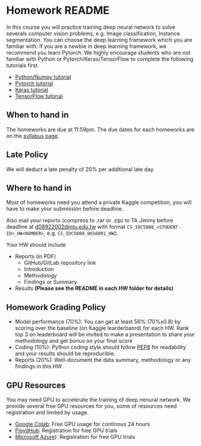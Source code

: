 # Homework README
In this course you will practice training deep neural network to solve severals computer vision problems, e.g. Image classification, Instance segmentation. You can choose the deep learning framework which you are familiar with. If you are a newbie in deep learning framework, we recommend you learn Pytorch. We highly encourage students who are not familiar with Python or Pytorch/Keras/TensorFlow to complete the following tutorials first.
- [Python/Numpy tutorial](http://cs231n.github.io/python-numpy-tutorial/)
- [Pytorch tutorial](https://pytorch.org/tutorials/)
- [Keras tutorial](https://elitedatascience.com/keras-tutorial-deep-learning-in-python)
- [TensorFlow tutorial](https://www.tensorflow.org/tutorials)

## When to hand in
The homeworks are due at 11:59pm. The due dates for each homeworks are on the [syllabus page](https://github.com/NCTU-VRDL/CS_IOC5008#syllabus).
## Late Policy
We will deduct a late penalty of 20% per additional late day.
## Where to hand in
Most of homeworks need you attend a private Kaggle competition, you will have to make your submission before deadline. 

Also mail your reports (compress to .rar or .zip) to TA Jimmy before deadline at d08922002@ntu.edu.tw with format ```CS_IOC5008_<STUDENT-ID>_HW<NUMBER>```, e.g. ```CS_IOC5008_0656001_HW2```.

Your HW should include
- Reports (in PDF)
  - GitHub/GitLab repository link
  - Introduction
  - Methodology
  - Findings or Summary
- Results **(Please see the README in each HW folder for details)**
## Homework Grading Policy
- Model performance (70%): You can get at least 56% (70%x0.8) by scoring over the baseline (on Kaggle learderbaord) for each HW. Rank top 3 on leaderboard will be invited to make a presentation to share your methodology and get bonus on your final score
- Coding (10%): Python coding style should follow [PEP8](https://realpython.com/python-pep8/) for readability and your results should be reproducible.
- Reports (20%): Well-document the data summary, methodology or any findings in this HW
## GPU Resources
You may need GPU to accelerate the training of deep nenural network. We provide several free GPU resources for you, some of resources need registration and limited by usage.
- [Google Colab](https://colab.research.google.com/notebooks/gpu.ipynb): Free GPU usage for continous 24 hours
- [FloydHub](https://www.floydhub.com/): Registration for free GPU trials
- [Microsoft Azure](https://azure.microsoft.com/en-us/pricing/details/virtual-machines/linux/)): Registration for free GPU trials
